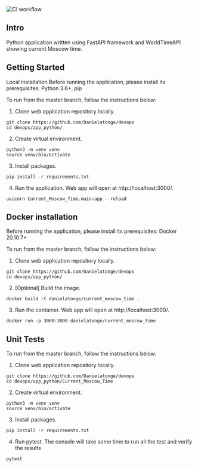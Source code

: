 ![CI workflow](https://github.com/Danielatonge/devops/actions/workflows/ci.yml/badge.svg)

## Intro

Python application written using FastAPI framework and WorldTimeAPI showing current Moscow time.

## Getting Started

Local installation
Before running the application, please install its prerequisites:
Python 3.6+, pip

To run from the master branch, follow the instructions below:

1. Clone web application repository locally.

```
git clone https://github.com/Danielatonge/devops
cd devops/app_python/
```

2. Create virtual environment.

```
python3 -m venv venv
source venv/bin/activate
```

3. Install packages.

```
pip install -r requirements.txt
```

4. Run the application. Web app will open at http://localhost:3000/.

```
uvicorn Current_Moscow_Time.main:app --reload
```

## Docker installation

Before running the application, please install its prerequisites:
Docker 20.10.7+

To run from the master branch, follow the instructions below:

1. Clone web application repository locally.

```
git clone https://github.com/Danielatonge/devops
cd devops/app_python/
```

2. [Optional] Build the image.

```
docker build -t danielatonge/current_moscow_time .
```

3. Run the container. Web app will open at http://localhost:3000/.

```
docker run -p 3000:3000 danielatonge/current_moscow_time
```

## Unit Tests

To run from the master branch, follow the instructions below:

1. Clone web application repository locally.

```
git clone https://github.com/Danielatonge/devops
cd devops/app_python/Current_Moscow_Time
```

2. Create virtual environment.

```
python3 -m venv venv
source venv/bin/activate
```

3. Install packages.

```
pip install -r requirements.txt
```

4. Run pytest. The console will take some time to run all the test and verify the results

```
pytest
```
